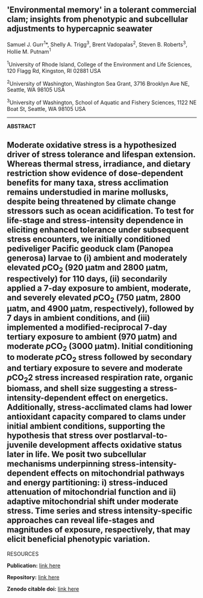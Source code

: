 ## 'Environmental memory' in a tolerant commercial clam; insights from phenotypic and subcellular adjustments to hypercapnic seawater

Samuel J. Gurr<sup>1</sup>*, Shelly A. Trigg<sup>3</sup>, Brent Vadopalas<sup>2</sup>, Steven B. Roberts<sup>3</sup>, Hollie M. Putnam<sup>1</sup>

<sup>1</sup>University of Rhode Island, College of the Environment and Life Sciences, 120 Flagg Rd, Kingston, RI 02881 USA

<sup>2</sup>University of Washington, Washington Sea Grant, 3716 Brooklyn Ave NE, Seattle, WA 98105 USA

<sup>3</sup>University of Washington, School of Aquatic and Fishery Sciences, 1122 NE Boat St, Seattle, WA 98105 USA

---

**ABSTRACT**

Moderate oxidative stress is a hypothesized driver of stress tolerance and lifespan extension. Whereas thermal stress, irradiance, and dietary restriction show evidence of dose-dependent benefits for many taxa, stress acclimation remains understudied in marine mollusks, despite being threatened by climate change stressors such as ocean acidification. To test for life-stage and stress-intensity dependence in eliciting enhanced tolerance under subsequent stress encounters, we initially conditioned pediveliger Pacific geoduck clam (Panopea generosa) larvae to (i) ambient and moderately elevated *p*CO<sub>2</sub> (920 µatm and 2800 µatm, respectively) for 110 days, (ii) secondarily applied a 7-day exposure to ambient, moderate, and severely elevated *p*CO<sub>2</sub> (750 µatm, 2800 µatm, and 4900 µatm, respectively), followed by 7 days in ambient conditions, and (iii) implemented a modified-reciprocal 7-day tertiary exposure to ambient (970 µatm) and moderate *p*CO<sub>2</sub> (3000 µatm). Initial conditioning to moderate *p*CO<sub>2</sub> stress followed by secondary and tertiary exposure to severe and moderate *p*CO<sub>2</sub>2 stress increased respiration rate, organic biomass, and shell size suggesting a stress-intensity-dependent effect on energetics. Additionally, stress-acclimated clams had lower antioxidant capacity compared to clams under initial ambient conditions, supporting the hypothesis that stress over postlarval-to-juvenile development affects oxidative status later in life. We posit two subcellular mechanisms underpinning stress-intensity-dependent effects on mitochondrial pathways and energy partitioning: i) stress-induced attenuation of mitochondrial function and ii) adaptive mitochondrial shift under moderate stress. Time series and stress intensity-specific approaches can reveal life-stages and magnitudes of exposure, respectively, that may elicit beneficial phenotypic variation.
---

RESOURCES

**Publication:** [link here](https://journals.biologists.com/jeb/article/224/13/jeb233932/269329/Repeat-exposure-to-hypercapnic-seawater-modifies)

**Repository:** [link here](https://github.com/SamGurr/Intragenerational_thresholds_OA)

**Zenodo citable doi:** [link here](https://zenodo.org/record/3903019)
